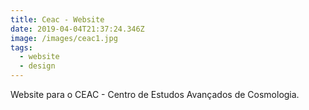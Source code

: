 ```yaml
---
title: Ceac - Website
date: 2019-04-04T21:37:24.346Z
image: /images/ceac1.jpg
tags:
  - website
  - design
---
```

Website para o CEAC -  Centro de Estudos Avançados de Cosmologia.
